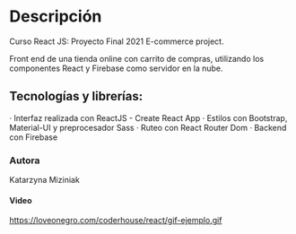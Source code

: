 # Descripción

Curso React JS: Proyecto Final 2021
E-commerce project.

Front end de una tienda online con carrito de compras, utilizando los componentes React y Firebase como servidor en la nube.

## Tecnologías y librerías:

· Interfaz realizada con ReactJS - Create React App
· Estilos con Bootstrap, Material-UI y preprocesador Sass
· Ruteo con React Router Dom
· Backend con Firebase

### Autora

Katarzyna Miziniak

#### Video

https://loveonegro.com/coderhouse/react/gif-ejemplo.gif
